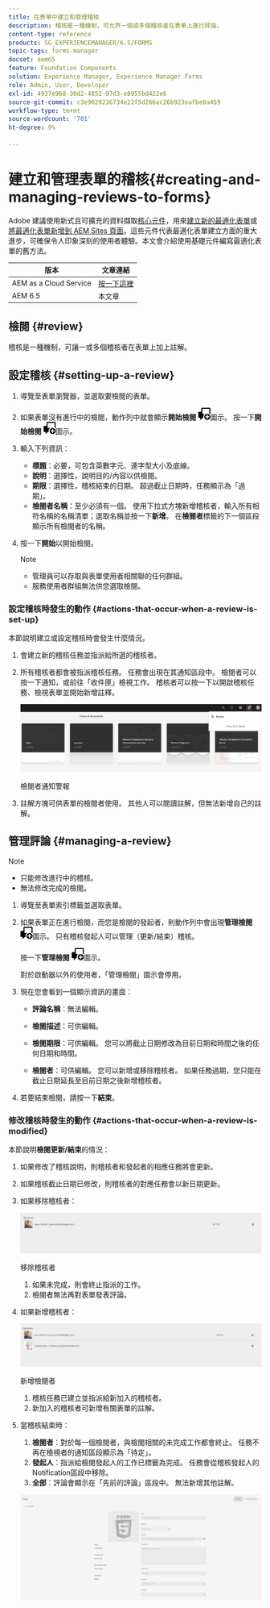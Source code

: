 ```yaml
---
title: 在表單中建立和管理稽核
description: 稽核是一種機制，可允許一個或多個稽核者在表單上進行評論。
content-type: reference
products: SG_EXPERIENCEMANAGER/6.5/FORMS
topic-tags: forms-manager
docset: aem65
feature: Foundation Components
solution: Experience Manager, Experience Manager Forms
role: Admin, User, Developer
exl-id: 4937e968-30d2-4852-97d3-e8955bd422e6
source-git-commit: c3e9029236734e22f5d266ac26b923eafbe0a459
workflow-type: tm+mt
source-wordcount: '701'
ht-degree: 9%

---
```


# 建立和管理表單的稽核{#creating-and-managing-reviews-to-forms}

<span class="preview">Adobe 建議使用新式且可擴充的資料擷取[核心元件](https://experienceleague.adobe.com/docs/experience-manager-core-components/using/adaptive-forms/introduction.html?lang=zh-Hant)，用來[建立新的最適化表單](/help/forms/using/create-an-adaptive-form-core-components.md)或[將最適化表單新增到 AEM Sites 頁面](/help/forms/using/create-or-add-an-adaptive-form-to-aem-sites-page.md)。這些元件代表最適化表單建立方面的重大進步，可確保令人印象深刻的使用者體驗。本文會介紹使用基礎元件編寫最適化表單的舊方法。</span>

| 版本 | 文章連結 |
| -------- | ---------------------------- |
| AEM as a Cloud Service  | [按一下這裡](https://experienceleague.adobe.com/docs/experience-manager-cloud-service/content/forms/adaptive-forms-authoring/authoring-adaptive-forms-foundation-components/create-reviews-forms.html?lang=zh-Hant) |
| AEM 6.5 | 本文章 |

## 檢閱 {#review}

稽核是一種機制，可讓一或多個稽核者在表單上加上註解。

## 設定稽核 {#setting-up-a-review}

1. 導覽至表單瀏覽器，並選取要檢閱的表單。
1. 如果表單沒有進行中的檢閱，動作列中就會顯示&#x200B;**開始檢閱** ![aem6forms_review_chat_comment](assets/aem6forms_review_chat_comment.png)圖示。 按一下&#x200B;**開始檢閱** ![aem6forms_review_chat_comment](assets/aem6forms_review_chat_comment.png)圖示。
1. 輸入下列資訊：

   * **標題**：必要，可包含英數字元、連字型大小及底線。
   * **說明**：選擇性，說明目的/內容以供檢閱。
   * **期限**：選擇性，稽核結束的日期。 超過截止日期時，任務顯示為「過期」。
   * **檢閱者名稱**：至少必須有一個。 使用下拉式方塊新增稽核者，輸入所有相符名稱的名稱清單；選取名稱並按一下&#x200B;**新增**。 在&#x200B;**檢閱者**&#x200B;標籤的下一個區段顯示所有檢閱者的名稱。

1. 按一下&#x200B;**開始**&#x200B;以開始檢閱。

   >[!NOTE]
   >
   >* 管理員可以存取與表單使用者相關聯的任何群組。
   >* 服務使用者群組無法供您選取檢閱。

### 設定稽核時發生的動作 {#actions-that-occur-when-a-review-is-set-up}

本節說明建立或設定稽核時會發生什麼情況。

1. 會建立新的稽核任務並指派給所選的稽核者。
1. 所有稽核者都會被指派稽核任務。 任務會出現在其通知區段中。 檢閱者可以按一下通知，或前往「收件匣」檢視工作。 稽核者可以按一下以開啟稽核任務、檢視表單並開始新增註釋。

   ![檢閱者通知警示](assets/review-notification-img.png)

   檢閱者通知警報

1. 註解方塊可供表單的檢閱者使用。 其他人可以閱讀註解，但無法新增自己的註解。

## 管理評論 {#managing-a-review}

>[!NOTE]
>
>* 只能修改進行中的稽核。
>* 無法修改完成的檢閱。

1. 導覽至表單索引標籤並選取表單。

1. 如果表單正在進行檢閱，而您是檢閱的發起者，則動作列中會出現&#x200B;**管理檢閱** ![aem6forms_review_chat_comment](assets/aem6forms_review_chat_comment.png)圖示。 只有稽核發起人可以管理（更新/結束）稽核。

   按一下&#x200B;**管理檢閱** ![aem6forms_review_chat_comment](assets/aem6forms_review_chat_comment.png)圖示。

   對於啟動器以外的使用者，「管理檢閱」圖示會停用。

1. 現在您會看到一個顯示資訊的畫面：

   * **評論名稱**：無法編輯。

   * **檢閱描述**：可供編輯。

   * **檢閱期限**：可供編輯。 您可以將截止日期修改為目前日期和時間之後的任何日期和時間。

   * **檢閱者**：可供編輯。 您可以新增或移除稽核者。 如果任務過期，您只能在截止日期延長至目前日期之後新增稽核者。

1. 若要結束檢閱，請按一下&#x200B;**結束**。

### 修改稽核時發生的動作 {#actions-that-occur-when-a-review-is-modified}

本節說明&#x200B;**檢閱更新/結束**&#x200B;的情況：

1. 如果修改了稽核說明，則稽核者和發起者的相應任務將會更新。
1. 如果稽核截止日期已修改，則稽核者的對應任務會以新日期更新。

1. 如果移除稽核者：

   ![正在移除稽核者](assets/removeduser.png)

   移除稽核者

   1. 如果未完成，則會終止指派的工作。
   1. 檢閱者無法再對表單發表評論。

1. 如果新增稽核者：

   ![正在新增檢閱者](assets/addedreviewer.png)

   新增檢閱者

   1. 稽核任務已建立並指派給新加入的稽核者。
   1. 新加入的稽核者可新增有關表單的註解。

1. 當稽核結束時：

   1. **檢閱者**：對於每一個檢閱者，與檢閱相關的未完成工作都會終止。 任務不再在檢視者的通知區段顯示為「待定」。
   1. **發起人**：指派給檢閱發起人的工作已標籤為完成。 任務會從稽核發起人的Notification區段中移除。
   1. **全部**：評論會顯示在「先前的評論」區段中。 無法新增其他註解。

   ![檢閱完成](assets/review-complete-imgg.png)
